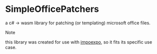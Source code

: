 # SimpleOfficePatchers

a c# -> wasm library for patching (or templating) microsoft office files.

> [!NOTE]  
> this library was created for use with [impoexpo](https://github.com/IT-FAMCS/impoexpo), so it fits its specific use case.  